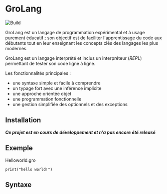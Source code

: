 # GroLang

![Build](https://github.com/hbraux/grolang/workflows/maven/badge.svg)


GroLang est un langage de programmation expérimental et à usage purement éducatif ; son objectif est de faciliter
l'apprentissage du code aux débutants tout en leur enseignant les concepts clés des langages les plus modernes.

GroLang est un langage interprété et inclus un interpréteur (*REPL*) permettant de tester son code ligne à ligne.

Les fonctionnalités principales :
* une syntaxe simple et facile à comprendre
* un typage fort avec une inférence implicite
* une approche orientée objet  
* une programmation fonctionnelle  
* une gestion simplifiée des optionnels et des exceptions


## Installation

***Ce projet est en cours de développement et n'a pas encore été releasé***


## Exemple

Helloworld.gro
```
print("hello world!")
```

## Syntaxe

